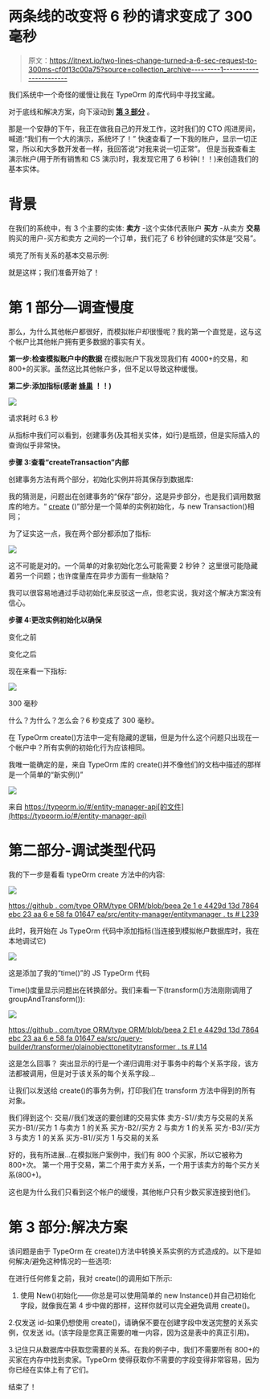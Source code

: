 # 两条线的改变将 6 秒的请求变成了 300 毫秒

> 原文：<https://itnext.io/two-lines-change-turned-a-6-sec-request-to-300ms-cf0f13c00a75?source=collection_archive---------1----------------------->

我们系统中一个奇怪的缓慢让我在 TypeOrm 的库代码中寻找宝藏。

对于底线和解决方案，向下滚动到 [**第 3 部分**](#10f7) 。

那是一个安静的下午，我正在做我自己的开发工作，这时我们的 CTO 闯进房间，喊道:“我们有一个大的演示，系统坏了！”
快速查看了一下我的账户，显示一切正常，所以和大多数开发者一样，我回答说“对我来说一切正常”。
但是当我查看主演示帐户(用于所有销售和 CS 演示)时，我发现它用了 6 秒钟(！！)来创造我们的基本实体。

# 背景

在我们的系统中，有 3 个主要的实体:
**卖方** -这个实体代表账户
**买方** -从卖方
**交易**购买的用户-买方和卖方
之间的一个订单，我们花了 6 秒钟创建的实体是“交易”。

填充了所有关系的基本交易示例:

就是这样；我们准备开始了！

# **第 1 部分—调查慢度**

那么，为什么其他帐户都很好，而模拟帐户却很慢呢？我的第一个直觉是，这与这个帐户比其他帐户拥有更多数据的事实有关。

**第一步:检查模拟账户中的数据**
在模拟账户下我发现我们有 4000+的交易，和 800+的买家。虽然这比其他帐户多，但不足以导致这种缓慢。

**第二步:添加指标(感谢** [**蜂巢**](https://www.honeycomb.io/) **！！)**

![](img/f0eea70f74e88bfc922cf937ca7590ad.png)

请求耗时 6.3 秒

从指标中我们可以看到，创建事务(及其相关实体，如行)是瓶颈，但是实际插入的查询似乎非常快。

**步骤 3:查看“createTransaction”内部**

创建事务方法有两个部分，初始化实例并将其保存到数据库:

我的猜测是，问题出在创建事务的“保存”部分，这是异步部分，也是我们调用数据库的地方。“ [create](https://typeorm.io/#/entity-manager-api) ()”部分是一个简单的实例初始化，与 new Transaction()相同；

为了证实这一点，我在两个部分都添加了指标:

![](img/c4a90912c497ffda87ecac4cb2d857ab.png)

这不可能是对的。一个简单的对象初始化怎么可能需要 2 秒钟？
这里很可能隐藏着另一个问题；也许度量库在异步方面有一些缺陷？

我可以很容易地通过手动初始化来反驳这一点，但老实说，我对这个解决方案没有信心。

**步骤 4:更改实例初始化以确保**

变化之前

变化之后

现在来看一下指标:

![](img/a34ab1c80a496770741d00ddbf1621c7.png)

300 毫秒

什么？为什么？怎么会？6 秒变成了 300 毫秒。

在 TypeOrm create()方法中一定有隐藏的逻辑，但是为什么这个问题只出现在一个帐户中？所有实例的初始化行为应该相同。

我唯一能确定的是，来自 TypeOrm 库的 create()并不像他们的文档中描述的那样是一个简单的“新实例()”

![](img/a215949757d08aee206f1d5ef4fdccd9.png)

来自 https://typeorm.io/#/entity-manager-api[的文件](https://typeorm.io/#/entity-manager-api)

# **第二部分-调试类型代码**

我的下一步是看看 typeOrm create 方法中的内容:

![](img/51002ae64d61998c7533a4a8a77350ed.png)

[https://github . com/type ORM/type ORM/blob/beea 2e 1 e 4429d 13d 7864 ebc 23 aa 6 e 58 fa 01647 ea/src/entity-manager/entitymanager . ts # L239](https://github.com/typeorm/typeorm/blob/beea2e1e4429d13d7864ebc23aa6e58fa01647ea/src/entity-manager/EntityManager.ts#L239)

此时，我开始在 Js TypeOrm 代码中添加指标(当连接到模拟帐户数据库时，我在本地调试它)

![](img/e60c67bf618aed207c2ff9d7ed41945a.png)

这是添加了我的“time()”的 JS TypeOrm 代码

Time()度量显示问题出在转换部分。我们来看一下(transform()方法刚刚调用了 groupAndTransform()):

![](img/99997ccc0ad815b0894f1092a5d980a0.png)

[https://github . com/type ORM/type ORM/blob/beea 2 E1 e 4429d 13d 7864 ebc 23 aa 6 e 58 fa 01647 ea/src/query-builder/transformer/plainobjecttonetitytransformer . ts # L14](https://github.com/typeorm/typeorm/blob/beea2e1e4429d13d7864ebc23aa6e58fa01647ea/src/query-builder/transformer/PlainObjectToNewEntityTransformer.ts#L14)

这是怎么回事？
突出显示的行是一个递归调用:对于事务中的每个关系字段，该方法都被调用，但是对于该关系的每个关系字段…

让我们以发送给 create()的事务为例，打印我们在 transform 方法中得到的所有对象。

我们得到这个:
交易//我们发送的要创建的交易实体
卖方-S1//卖方与交易的关系
买方-B1//买方 1 与卖方 1 的关系
买方-B2//买方 2 与卖方 1 的关系
买方-B3//买方 3 与卖方 1 的关系
买方-B1//买方 1 与交易的关系

好的，我有所进展…在模拟账户案例中，我们有 800 个买家，所以它被称为 800+次。
第一个用于交易，第二个用于卖方关系，一个用于该卖方的每个买方关系(800+)。

这也是为什么我们只看到这个帐户的缓慢，其他帐户只有少数买家连接到他们。

# **第 3 部分:解决方案**

该问题是由于 TypeOrm 在 create()方法中转换关系实例的方式造成的。以下是如何解决/避免这种情况的一些选项:

在进行任何修复之前，我对 create()的调用如下所示:

1.  使用 New()初始化——你总是可以使用简单的 new Instance()并自己初始化字段，就像我在第 4 步中做的那样，这样你就可以完全避免调用 create()。

2.仅发送 id-如果仍想使用 create()，请确保不要在创建字段中发送完整的关系实例，仅发送 id。(该字段是您真正需要的唯一内容，因为这是表中的真正引用)。

3.记住只从数据库中获取您需要的关系。在我的例子中，我们不需要所有 800+的买家在内存中找到卖家。TypeOrm 使得获取你不需要的字段变得非常容易，因为你已经在实体上有了它们。

结束了！